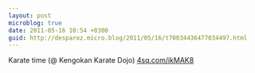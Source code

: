 ```yaml
---
layout: post
microblog: true
date: 2011-05-16 10:54 +0300
guid: http://desparoz.micro.blog/2011/05/16/t70034436477034497.html
---
```

Karate time (@ Kengokan Karate Dojo) [4sq.com/ikMAK8](http://4sq.com/ikMAK8)
